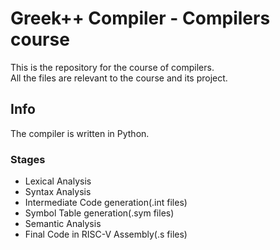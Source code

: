 # Greek++ Compiler - Compilers course
This is the repository for the course of compilers.<br/>
All the files are relevant to the course and its project.<br/>

## Info
The compiler is written in Python.

### Stages
 * Lexical Analysis
 * Syntax Analysis
 * Intermediate Code generation(.int files)
 * Symbol Table generation(.sym files)
 * Semantic Analysis
 * Final Code in RISC-V Assembly(.s files)
